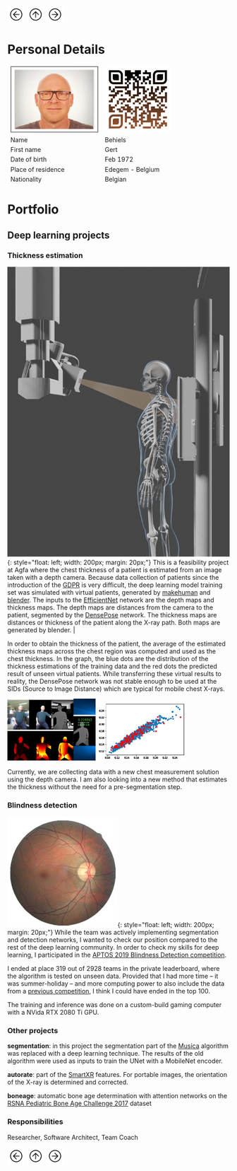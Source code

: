 <a href="Portfolio.html"><img src="images/prev.png" width="40" height="40"></a>
<a href="index.html"><img src="images/back.png" width="40" height="40"></a>
<a href="Tomosynthesis.html"><img src="images/next.png" width="40" height="40"></a>

# Personal Details 

<table class="tg">
<thead>
  <tr>
    <td class="tg-73oq"><a href="https://gearlux.github.io/"><img src="images/Profile.png" width="200" height="150"></a></td>
    <td class="tg-73oq"><a href="https://gearlux.github.io/">
                        <img src="images/qr-code.png" width="150" height="150"></a></td>
  </tr>
  <tr>
    <td class="tg-73oq">Name</td>
    <td class="tg-73oq">Behiels</td>
  </tr>
  <tr>
    <td class="tg-73oq">First name</td>
    <td class="tg-73oq">Gert</td>
  </tr>
  <tr>
    <td class="tg-73oq">Date of birth</td>
    <td class="tg-73oq">Feb 1972</td>
  </tr>
  <tr>
    <td class="tg-73oq">Place of residence</td>
    <td class="tg-73oq">Edegem - Belgium</td>
  </tr>
  <tr>
    <td class="tg-73oq">Nationality</td>
    <td class="tg-73oq">Belgian</td>
  </tr>
</thead>
</table>

# Portfolio

## Deep learning projects

### Thickness estimation

![](images/blender.png){: style="float: left; width: 200px; margin: 20px;"}
This is a feasibility project at Agfa where the chest thickness of a patient is estimated from an image taken with a depth camera. Because data collection of patients since the introduction of the 
[GDPR](https://en.wikipedia.org/wiki/General_Data_Protection_Regulation) 
is very difficult, the deep learning model training set was simulated with virtual patients, generated by 
[makehuman](http://www.makehumancommunity.org/) and 
[blender](https://www.blender.org/). 
The inputs to the 
[EfficientNet](https://arxiv.org/abs/1905.11946) 
network are the depth maps and thickness maps. 
The depth maps are distances from the camera to the patient, segmented by the [DensePose](http://densepose.org/) network.
The thickness maps are distances or thickness of the patient along the X-ray path. 
Both maps are generated by blender. |

In order to obtain the thickness of the patient, the average of the estimated thickness maps across the chest region was computed and used as the chest thickness. In the graph, the blue dots are the distribution of the thickness estimations of the training data and the red dots the predicted result of unseen virtual patients. While transferring these virtual results to reality, the DensePose network was not stable enough to be used at the SIDs (Source to Image Distance) which are typical for mobile chest X-rays. 

<img src="images/thickness.png" width="200">
<img src="images/thickness_chart.png" width="200">

Currently, we are collecting data with a new chest measurement solution using the depth camera. 
I am also looking into a new method that estimates the thickness without the need for a pre-segmentation step.

### Blindness detection

![](images/aptos.jpg){: style="float: left; width: 200px; margin: 20px;"}
While the team was actively implementing segmentation and detection networks, 
I wanted to check our position compared to the rest of the deep learning community.
In order to check my skills for deep learning, I participated in the [APTOS 2019 Blindness Detection competition](https://www.kaggle.com/c/aptos2019-blindness-detection/overview). 

I ended at place 319 out of 2928 teams in the private leaderboard, where the algorithm is tested on unseen data. 
Provided that I had more time – it was summer-holiday – and more computing power to also include the data from a [previous competition](https://www.kaggle.com/c/diabetic-retinopathy-detection), I think I could have ended in the top 100. 

The training and inference was done on a custom-build gaming computer with a NVida RTX 2080 Ti GPU.

### Other projects

**segmentation**: in this project the segmentation part of the [Musica](https://medimg.agfa.com/main/musica/) algorithm was replaced with a deep learning technique. 
The results of the old algorithm were used as inputs to train the UNet with a MobileNet encoder.

**autorate**: part of the [SmartXR](https://medimg.agfa.com/main/direct-radiography/smartxr/) features. For portable images, the orientation of the X-ray is determined and corrected.

**boneage**: automatic bone age determination with attention networks on the [RSNA Pediatric Bone Age Challenge 2017](https://www.rsna.org/education/ai-resources-and-training/ai-image-challenge/rsna-pediatric-bone-age-challenge-2017) dataset

### Responsibilities
Researcher, Software Architect, Team Coach

<a href="Portfolio.html"><img src="images/prev.png" width="40" height="40"></a>
<a href="index.html"><img src="images/back.png" width="40" height="40"></a>
<a href="Tomosynthesis.html"><img src="images/next.png" width="40" height="40"></a>
